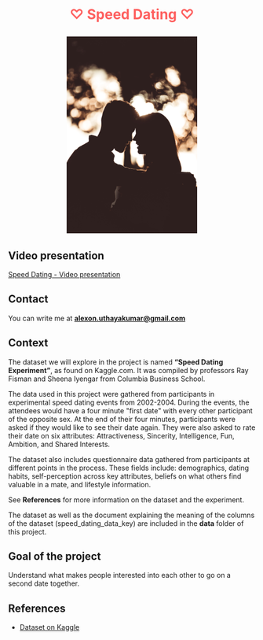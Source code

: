 # <p align="center"><font color='#FE605F'>♡ Speed Dating ♡</font></p>

<p align="center">
  <img src="data/sean-stratton-wQkZdceduxs-unsplash.jpg" width='300' height='400' style='object-fit:contain;' />
</p>

## Video presentation

[Speed Dating - Video presentation](https://share.vidyard.com/watch/6YQgJdFv3pyy8ZNtBuQtVJ?)

## Contact

You can write me at **alexon.uthayakumar@gmail.com**

## Context 

The dataset we will explore in the project is named **“Speed Dating Experiment”**, as found on Kaggle.com. It was compiled by professors Ray Fisman and Sheena Iyengar from Columbia Business School.

The data used in this project were gathered from participants in experimental speed dating events from 2002-2004. During the events, the attendees would have a four minute "first date" with every other participant of the opposite sex. At the end of their four minutes, participants were asked if they would like to see their date again. They were also asked to rate their date on six attributes: Attractiveness, Sincerity, Intelligence, Fun, Ambition, and Shared Interests.

The dataset also includes questionnaire data gathered from participants at different points in the process. These fields include: demographics, dating habits, self-perception across key attributes, beliefs on what others find valuable in a mate, and lifestyle information.

See **References** for more information on the dataset and the experiment.

The dataset as well as the document explaining the meaning of the columns of the dataset (speed_dating_data_key) are included in the **data** folder of this project.

## Goal of the project

Understand what makes people interested into each other to go on a second date together.

## References

- [Dataset on Kaggle](https://www.kaggle.com/datasets/annavictoria/speed-dating-experiment)